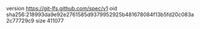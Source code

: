 version https://git-lfs.github.com/spec/v1
oid sha256:218993da9e92e2761585d9379952925b481678084f13b5fd20c083a2c77729c9
size 411077
